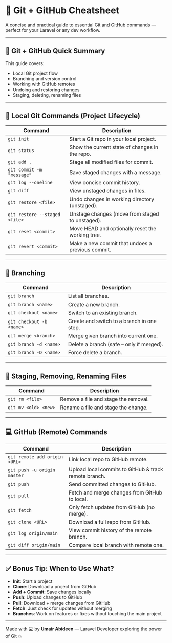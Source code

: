 # 🧾 Git + GitHub Cheatsheet

A concise and practical guide to essential Git and GitHub commands — perfect for your Laravel or any dev workflow.

---

## 🚀 Git + GitHub Quick Summary

This guide covers:

- Local Git project flow
- Branching and version control
- Working with GitHub remotes
- Undoing and restoring changes
- Staging, deleting, renaming files

---

## 📁 Local Git Commands (Project Lifecycle)

| Command                            | Description                                      |
|-----------------------------------|--------------------------------------------------|
| `git init`                        | Start a Git repo in your local project.          |
| `git status`                      | Show the current state of changes in the repo.   |
| `git add .`                       | Stage all modified files for commit.             |
| `git commit -m "message"`         | Save staged changes with a message.              |
| `git log --oneline`               | View concise commit history.                     |
| `git diff`                        | View unstaged changes in files.                  |
| `git restore <file>`             | Undo changes in working directory (unstaged).    |
| `git restore --staged <file>`    | Unstage changes (move from staged to unstaged).  |
| `git reset <commit>`              | Move HEAD and optionally reset the working tree. |
| `git revert <commit>`             | Make a new commit that undoes a previous commit. |

---

## 🌳 Branching

| Command                               | Description                                       |
|--------------------------------------|---------------------------------------------------|
| `git branch`                         | List all branches.                                |
| `git branch <name>`                 | Create a new branch.                              |
| `git checkout <name>`              | Switch to an existing branch.                     |
| `git checkout -b <name>`           | Create and switch to a branch in one step.        |
| `git merge <branch>`               | Merge given branch into current one.              |
| `git branch -d <name>`             | Delete a branch (safe – only if merged).          |
| `git branch -D <name>`             | Force delete a branch.                            |

---

## 🧹 Staging, Removing, Renaming Files

| Command                     | Description                                 |
|----------------------------|---------------------------------------------|
| `git rm <file>`           | Remove a file and stage the removal.         |
| `git mv <old> <new>`      | Rename a file and stage the change.          |

---

## 💻 GitHub (Remote) Commands

| Command                                           | Description                                               |
|--------------------------------------------------|-----------------------------------------------------------|
| `git remote add origin <URL>`                   | Link local repo to GitHub remote.                         |
| `git push -u origin master`                     | Upload local commits to GitHub & track remote branch.     |
| `git push`                                       | Send committed changes to GitHub.                         |
| `git pull`                                       | Fetch and merge changes from GitHub to local.             |
| `git fetch`                                      | Only fetch updates from GitHub (no merge).                |
| `git clone <URL>`                               | Download a full repo from GitHub.                         |
| `git log origin/main`                           | View commit history of the remote branch.                 |
| `git diff origin/main`                          | Compare local branch with remote one.                     |

---

## ✅ Bonus Tip: When to Use What?

- **Init**: Start a project
- **Clone**: Download a project from GitHub
- **Add + Commit**: Save changes locally
- **Push**: Upload changes to GitHub
- **Pull**: Download + merge changes from GitHub
- **Fetch**: Just check for updates without merging
- **Branches**: Work on features or fixes without touching the main project

---

Made with 💻 by **Umair Abideen** — Laravel Developer exploring the power of Git 💥
